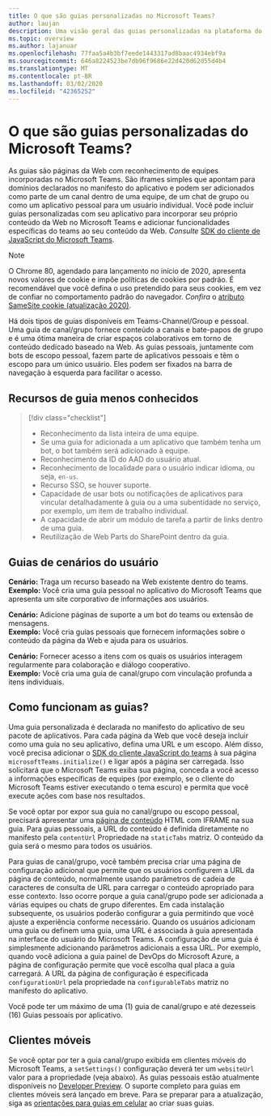 ```yaml
---
title: O que são guias personalizadas no Microsoft Teams?
author: laujan
description: Uma visão geral das guias personalizadas na plataforma do Microsoft Teams
ms.topic: overview
ms.author: lajanuar
ms.openlocfilehash: 77faa5a4b3bf7eede1443317ad8baac4934ebf9a
ms.sourcegitcommit: 646a8224523be7db96f9686e22d420d62d55d4b4
ms.translationtype: MT
ms.contentlocale: pt-BR
ms.lasthandoff: 03/02/2020
ms.locfileid: "42365252"
---
```

# <a name="what-are-microsoft-teams-custom-tabs"></a>O que são guias personalizadas do Microsoft Teams?

As guias são páginas da Web com reconhecimento de equipes incorporadas no Microsoft Teams. São iframes simples que apontam para domínios declarados no manifesto do aplicativo e podem ser adicionados como parte de um canal dentro de uma equipe, de um chat de grupo ou como um aplicativo pessoal para um usuário individual. Você pode incluir guias personalizadas com seu aplicativo para incorporar seu próprio conteúdo da Web no Microsoft Teams e adicionar funcionalidades específicas do teams ao seu conteúdo da Web. *Consulte* [SDK do cliente de JavaScript do Microsoft Teams](/javascript/api/overview/msteams-client).

> [!NOTE]
> O Chrome 80, agendado para lançamento no início de 2020, apresenta novos valores de cookie e impõe políticas de cookies por padrão. É recomendável que você defina o uso pretendido para seus cookies, em vez de confiar no comportamento padrão do navegador. *Confira* o [atributo SameSite cookie (atualização 2020)](../resources/samesite-cookie-update.md).

Há dois tipos de guias disponíveis em Teams-Channel/Group e pessoal. Uma guia de canal/grupo fornece conteúdo a canais e bate-papos de grupo e é uma ótima maneira de criar espaços colaborativos em torno de conteúdo dedicado baseado na Web. As guias pessoais, juntamente com bots de escopo pessoal, fazem parte de aplicativos pessoais e têm o escopo para um único usuário. Eles podem ser fixados na barra de navegação à esquerda para facilitar o acesso.

## <a name="lesser-known-tab-features"></a>Recursos de guia menos conhecidos

> [!div class="checklist"]
>
> * Reconhecimento da lista inteira de uma equipe.
> * Se uma guia for adicionada a um aplicativo que também tenha um bot, o bot também será adicionado à equipe.
> * Reconhecimento da ID do AAD do usuário atual.
> * Reconhecimento de localidade para o usuário indicar idioma, ou seja, `en-us`. 
> * Recurso SSO, se houver suporte.
> * Capacidade de usar bots ou notificações de aplicativos para vincular detalhadamente à guia ou a uma subentidade no serviço, por exemplo, um item de trabalho individual.
> * A capacidade de abrir um módulo de tarefa a partir de links dentro de uma guia.
> * Reutilização de Web Parts do SharePoint dentro da guia.

## <a name="tabs-user-scenarios"></a>Guias de cenários do usuário

**Cenário:** Traga um recurso baseado na Web existente dentro do teams. \
**Exemplo:** Você cria uma guia pessoal no aplicativo do Microsoft Teams que apresenta um site corporativo de informações aos usuários.

**Cenário:** Adicione páginas de suporte a um bot do teams ou extensão de mensagens. \
**Exemplo:** Você cria guias pessoais que fornecem informações sobre o conteúdo da página da Web e ajuda para os usuários.

**Cenário:** Fornecer acesso a itens com os quais os usuários interagem regularmente para colaboração e diálogo cooperativo. \
**Exemplo:** Você cria uma guia de canal/grupo com vinculação profunda a itens individuais.

## <a name="how-do-tabs-work"></a>Como funcionam as guias?

Uma guia personalizada é declarada no manifesto do aplicativo de seu pacote de aplicativos. Para cada página da Web que você deseja incluir como uma guia no seu aplicativo, defina uma URL e um escopo. Além disso, você precisa adicionar o [SDK do cliente JavaScript do teams](/javascript/api/overview/msteams-client) à sua página `microsoftTeams.initialize()` e ligar após a página ser carregada. Isso solicitará que o Microsoft Teams exiba sua página, conceda a você acesso a informações específicas de equipes (por exemplo, se o cliente do Microsoft Teams estiver executando o tema escuro) e permita que você execute ações com base nos resultados.

Se você optar por expor sua guia no canal/grupo ou escopo pessoal, precisará apresentar uma [página de conteúdo](~/tabs/how-to/create-tab-pages/content-page.md) HTML com IFRAME na sua guia. Para guias pessoais, a URL do conteúdo é definida diretamente no manifesto pela `contentUrl` Propriedade na `staticTabs` matriz. O conteúdo da guia será o mesmo para todos os usuários.

Para guias de canal/grupo, você também precisa criar uma página de configuração adicional que permite que os usuários configurem a URL da página de conteúdo, normalmente usando parâmetros de cadeia de caracteres de consulta de URL para carregar o conteúdo apropriado para esse contexto. Isso ocorre porque a guia canal/grupo pode ser adicionada a várias equipes ou chats de grupo diferentes. Em cada instalação subsequente, os usuários poderão configurar a guia permitindo que você ajuste a experiência conforme necessário. Quando os usuários adicionam uma guia ou definem uma guia, uma URL é associada à guia apresentada na interface do usuário do Microsoft Teams. A configuração de uma guia é simplesmente adicionando parâmetros adicionais a essa URL. Por exemplo, quando você adiciona a guia painel de DevOps do Microsoft Azure, a página de configuração permite que você escolha qual placa a guia carregará. A URL da página de configuração é especificada `configurationUrl` pela propriedade na `configurableTabs` matriz no manifesto do aplicativo.

Você pode ter um máximo de uma (1) guia de canal/grupo e até dezesseis (16) Guias pessoais por aplicativo.

## <a name="mobile-clients"></a>Clientes móveis

Se você optar por ter a guia canal/grupo exibida em clientes móveis do Microsoft Teams, a `setSettings()` configuração deverá ter um `websiteUrl` valor para a propriedade (veja abaixo). As guias pessoais estão atualmente disponíveis no [Developer Preview](~/resources/dev-preview/developer-preview-intro.md). O suporte completo para guias em clientes móveis será lançado em breve. Para se preparar para a atualização, siga as [orientações para guias em celular](~/tabs/design/tabs-mobile.md) ao criar suas guias.
